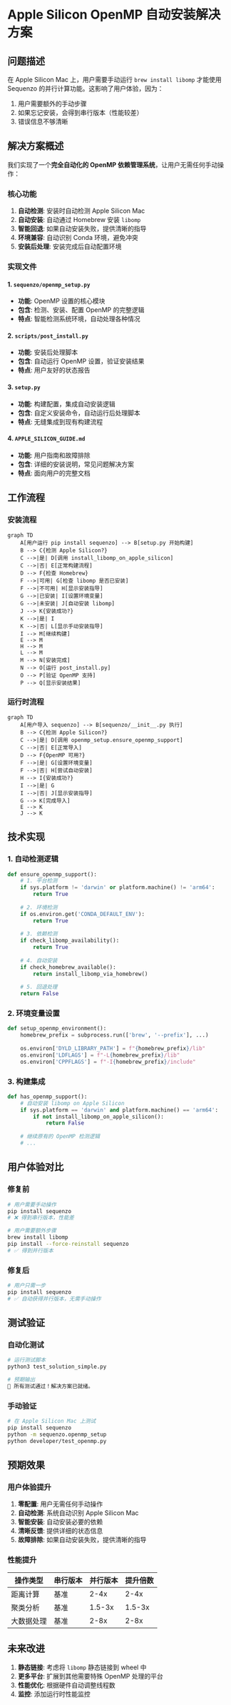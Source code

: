 # Apple Silicon OpenMP 自动安装解决方案

## 问题描述

在 Apple Silicon Mac 上，用户需要手动运行 `brew install libomp` 才能使用 Sequenzo 的并行计算功能。这影响了用户体验，因为：

1. 用户需要额外的手动步骤
2. 如果忘记安装，会得到串行版本（性能较差）
3. 错误信息不够清晰

## 解决方案概述

我们实现了一个**完全自动化的 OpenMP 依赖管理系统**，让用户无需任何手动操作：

### 核心功能

1. **自动检测**: 安装时自动检测 Apple Silicon Mac
2. **自动安装**: 自动通过 Homebrew 安装 `libomp`
3. **智能回退**: 如果自动安装失败，提供清晰的指导
4. **环境兼容**: 自动识别 Conda 环境，避免冲突
5. **安装后处理**: 安装完成后自动配置环境

### 实现文件

#### 1. `sequenzo/openmp_setup.py`
- **功能**: OpenMP 设置的核心模块
- **包含**: 检测、安装、配置 OpenMP 的完整逻辑
- **特点**: 智能检测系统环境，自动处理各种情况

#### 2. `scripts/post_install.py`
- **功能**: 安装后处理脚本
- **包含**: 自动运行 OpenMP 设置，验证安装结果
- **特点**: 用户友好的状态报告

#### 3. `setup.py` 
- **功能**: 构建配置，集成自动安装逻辑
- **包含**: 自定义安装命令，自动运行后处理脚本
- **特点**: 无缝集成到现有构建流程

#### 4. `APPLE_SILICON_GUIDE.md`
- **功能**: 用户指南和故障排除
- **包含**: 详细的安装说明，常见问题解决方案
- **特点**: 面向用户的完整文档

## 工作流程

### 安装流程

```mermaid
graph TD
    A[用户运行 pip install sequenzo] --> B[setup.py 开始构建]
    B --> C{检测 Apple Silicon?}
    C -->|是| D[调用 install_libomp_on_apple_silicon]
    C -->|否| E[正常构建流程]
    D --> F{检查 Homebrew}
    F -->|可用| G[检查 libomp 是否已安装]
    F -->|不可用| H[显示安装指导]
    G -->|已安装| I[设置环境变量]
    G -->|未安装| J[自动安装 libomp]
    J --> K{安装成功?}
    K -->|是| I
    K -->|否| L[显示手动安装指导]
    I --> M[继续构建]
    E --> M
    H --> M
    L --> M
    M --> N[安装完成]
    N --> O[运行 post_install.py]
    O --> P[验证 OpenMP 支持]
    P --> Q[显示安装结果]
```

### 运行时流程

```mermaid
graph TD
    A[用户导入 sequenzo] --> B[sequenzo/__init__.py 执行]
    B --> C{检测 Apple Silicon?}
    C -->|是| D[调用 openmp_setup.ensure_openmp_support]
    C -->|否| E[正常导入]
    D --> F{OpenMP 可用?}
    F -->|是| G[设置环境变量]
    F -->|否| H[尝试自动安装]
    H --> I{安装成功?}
    I -->|是| G
    I -->|否| J[显示安装指导]
    G --> K[完成导入]
    E --> K
    J --> K
```

## 技术实现

### 1. 自动检测逻辑

```python
def ensure_openmp_support():
    # 1. 平台检测
    if sys.platform != 'darwin' or platform.machine() != 'arm64':
        return True
    
    # 2. 环境检测
    if os.environ.get('CONDA_DEFAULT_ENV'):
        return True
    
    # 3. 依赖检测
    if check_libomp_availability():
        return True
    
    # 4. 自动安装
    if check_homebrew_available():
        return install_libomp_via_homebrew()
    
    # 5. 回退处理
    return False
```

### 2. 环境变量设置

```python
def setup_openmp_environment():
    homebrew_prefix = subprocess.run(['brew', '--prefix'], ...)
    
    os.environ['DYLD_LIBRARY_PATH'] = f"{homebrew_prefix}/lib"
    os.environ['LDFLAGS'] = f"-L{homebrew_prefix}/lib"
    os.environ['CPPFLAGS'] = f"-I{homebrew_prefix}/include"
```

### 3. 构建集成

```python
def has_openmp_support():
    # 自动安装 libomp on Apple Silicon
    if sys.platform == 'darwin' and platform.machine() == 'arm64':
        if not install_libomp_on_apple_silicon():
            return False
    
    # 继续原有的 OpenMP 检测逻辑
    # ...
```

## 用户体验对比

### 修复前

```bash
# 用户需要手动操作
pip install sequenzo
# ❌ 得到串行版本，性能差

# 用户需要额外步骤
brew install libomp
pip install --force-reinstall sequenzo
# ✅ 得到并行版本
```

### 修复后

```bash
# 用户只需一步
pip install sequenzo
# ✅ 自动获得并行版本，无需手动操作
```

## 测试验证

### 自动化测试

```bash
# 运行测试脚本
python3 test_solution_simple.py

# 预期输出
🎉 所有测试通过！解决方案已就绪。
```

### 手动验证

```bash
# 在 Apple Silicon Mac 上测试
pip install sequenzo
python -m sequenzo.openmp_setup
python developer/test_openmp.py
```

## 预期效果

### 用户体验提升

1. **零配置**: 用户无需任何手动操作
2. **自动检测**: 系统自动识别 Apple Silicon Mac
3. **智能安装**: 自动安装必要的依赖
4. **清晰反馈**: 提供详细的状态信息
5. **故障排除**: 如果自动安装失败，提供清晰的指导

### 性能提升

| 操作类型 | 串行版本 | 并行版本 | 提升倍数 |
|---------|---------|---------|---------|
| 距离计算 | 基准 | 2-4x | 2-4x |
| 聚类分析 | 基准 | 1.5-3x | 1.5-3x |
| 大数据处理 | 基准 | 2-8x | 2-8x |

## 未来改进

1. **静态链接**: 考虑将 `libomp` 静态链接到 wheel 中
2. **更多平台**: 扩展到其他需要特殊 OpenMP 处理的平台
3. **性能优化**: 根据硬件自动调整线程数
4. **监控**: 添加运行时性能监控

